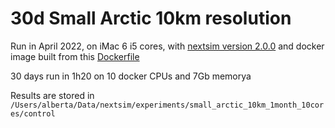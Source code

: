 # 30d Small Arctic 10km resolution

Run in April 2022, on iMac 6 i5 cores, with [nextsim version 2.0.0](https://github.com/nansencenter/nextsim/tree/2.0.0) and docker image built from this [Dockerfile](https://github.com/nansencenter/nextsim/blob/2.0.0/Dockerfile)

30 days run in 1h20 on 10 docker CPUs and 7Gb memorya

Results are stored in ```/Users/alberta/Data/nextsim/experiments/small_arctic_10km_1month_10cores/control```
